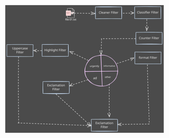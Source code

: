 <div align="center">
 <img src="https://github.com/JeanVittory/Pipes-and-filters-architecture/blob/main/src/assets/arch.svg?raw=true" alt="flow chart" width="700" />
</div>
